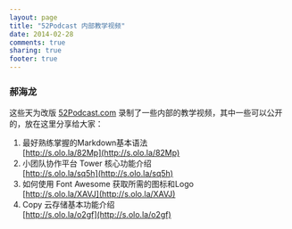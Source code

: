 ```yaml
---
layout: page
title: "52Podcast 内部教学视频"
date: 2014-02-28
comments: true
sharing: true
footer: true
---
```

### 郝海龙

这些天为改版 [52Podcast.com](http://52podcast.com) 录制了一些内部的教学视频，其中一些可以公开的，放在这里分享给大家：

1. 最好熟练掌握的Markdown基本语法  
	[http://s.olo.la/82Mp](http://s.olo.la/82Mp)
2. 小团队协作平台 Tower 核心功能介绍  
	[http://s.olo.la/sq5h](http://s.olo.la/sq5h)
3. 如何使用 Font Awesome 获取所需的图标和Logo  
	[http://s.olo.la/XAVJ](http://s.olo.la/XAVJ)
4. Copy 云存储基本功能介绍  
	[http://s.olo.la/o2gf](http://s.olo.la/o2gf)